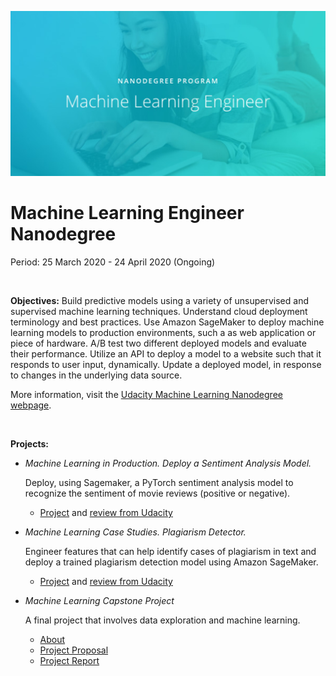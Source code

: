 ![Udacity-Machine-Learning-Engineer-Nanodegree](Udacity-Machine-Learning-Engineer-Nanodegree.jpg)

# Machine Learning Engineer Nanodegree

Period: 25 March 2020 - 24 April 2020 (Ongoing)

<br>

**Objectives:** Build predictive models using a variety of unsupervised and supervised machine learning techniques. Understand cloud deployment terminology and best practices. Use Amazon SageMaker to deploy machine learning models to production environments, such a as web application or piece of hardware. A/B test two different deployed models and evaluate their performance. Utilize an API to deploy a model to a website such that it responds to user input, dynamically. Update a deployed model, in response to changes in the underlying data source.

More information, visit the [Udacity Machine Learning Nanodegree webpage](https://www.udacity.com/course/machine-learning-engineer-nanodegree--nd009t).

<br>

**Projects:**

- *Machine Learning in Production. Deploy a Sentiment Analysis Model.*

  Deploy, using Sagemaker, a PyTorch sentiment analysis model to recognize the sentiment of movie reviews (positive or negative).

  - [Project](https://github.com/SaiLikhith7/Udacity_Machine_Learning_Engineer_Nanodegree/tree/master/Deployment%20Project%20Sentiment%20Analysis) and [review from Udacity](https://github.com/SaiLikhith7/Udacity_Machine_Learning_Engineer_Nanodegree/blob/master/Deployment%20Project%20Sentiment%20Analysis/Deployment%20Project%20Sentiment%20Analysis%20Review.md)

- *Machine Learning Case Studies. Plagiarism Detector.*

  Engineer features that can help identify cases of plagiarism in text and deploy a trained plagiarism detection model using Amazon SageMaker.

  - [Project](https://github.com/SaiLikhith7/Udacity_Machine_Learning_Engineer_Nanodegree/tree/master/Plagiarism%20Detection) and [review from Udacity](https://github.com/SaiLikhith7/Udacity_Machine_Learning_Engineer_Nanodegree/blob/master/Plagiarism%20Detection/Plagiarism%20Detector%20Review.md)

- *Machine Learning Capstone Project*

  A final project that involves data exploration and machine learning.
  
  - [About](https://github.com/SaiLikhith7/Udacity_Machine_Learning_Engineer_Nanodegree/blob/master/Capstone%20Project/README.md)
  - [Project Proposal](https://github.com/SaiLikhith7/Udacity_Machine_Learning_Engineer_Nanodegree/blob/master/Capstone%20Project/Proposal.pdf)
  - [Project Report](https://github.com/SaiLikhith7/Udacity_Machine_Learning_Engineer_Nanodegree/blob/master/Capstone%20Project/Report.pdf)

<br>

